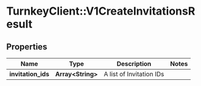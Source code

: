 # TurnkeyClient::V1CreateInvitationsResult

## Properties
Name | Type | Description | Notes
------------ | ------------- | ------------- | -------------
**invitation_ids** | **Array&lt;String&gt;** | A list of Invitation IDs | 

